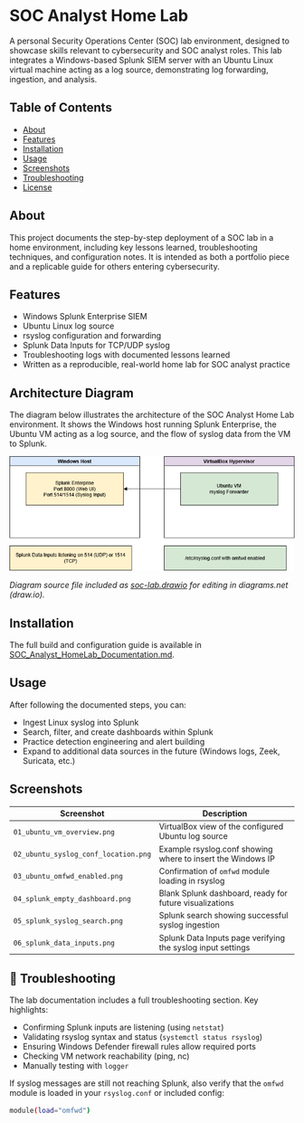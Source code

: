 # SOC Analyst Home Lab

A personal Security Operations Center (SOC) lab environment, designed to showcase skills relevant to cybersecurity and SOC analyst roles. This lab integrates a Windows-based Splunk SIEM server with an Ubuntu Linux virtual machine acting as a log source, demonstrating log forwarding, ingestion, and analysis.

## Table of Contents

- [About](#about)
- [Features](#features)
- [Installation](#installation)
- [Usage](#usage)
- [Screenshots](#screenshots)
- [Troubleshooting](#troubleshooting)
- [License](#license)

## About

This project documents the step-by-step deployment of a SOC lab in a home environment, including key lessons learned, troubleshooting techniques, and configuration notes. It is intended as both a portfolio piece and a replicable guide for others entering cybersecurity.

## Features

- Windows Splunk Enterprise SIEM
- Ubuntu Linux log source
- rsyslog configuration and forwarding
- Splunk Data Inputs for TCP/UDP syslog
- Troubleshooting logs with documented lessons learned
- Written as a reproducible, real-world home lab for SOC analyst practice

## Architecture Diagram

The diagram below illustrates the architecture of the SOC Analyst Home Lab environment. It shows the Windows host running Splunk Enterprise, the Ubuntu VM acting as a log source, and the flow of syslog data from the VM to Splunk.

![SOC Analyst Home Lab Architecture](./screenshots/SOC_Analyst_Home_Lab_Architecture.png)

*Diagram source file included as [soc-lab.drawio](./screenshots/soc-lab.drawio) for editing in diagrams.net (draw.io).*


## Installation

The full build and configuration guide is available in [SOC_Analyst_HomeLab_Documentation.md](./docs/SOC_Analyst_HomeLab_Documentation.md).

## Usage

After following the documented steps, you can:

- Ingest Linux syslog into Splunk
- Search, filter, and create dashboards within Splunk
- Practice detection engineering and alert building
- Expand to additional data sources in the future (Windows logs, Zeek, Suricata, etc.)

## Screenshots

| Screenshot | Description |
|------------|-------------|
| `01_ubuntu_vm_overview.png` | VirtualBox view of the configured Ubuntu log source |
| `02_ubuntu_syslog_conf_location.png` | Example rsyslog.conf showing where to insert the Windows IP |
| `03_ubuntu_omfwd_enabled.png` | Confirmation of `omfwd` module loading in rsyslog |
| `04_splunk_empty_dashboard.png` | Blank Splunk dashboard, ready for future visualizations |
| `05_splunk_syslog_search.png` | Splunk search showing successful syslog ingestion |
| `06_splunk_data_inputs.png` | Splunk Data Inputs page verifying the syslog input settings |

## 🩵 Troubleshooting

The lab documentation includes a full troubleshooting section. Key highlights:

- Confirming Splunk inputs are listening (using `netstat`)
- Validating rsyslog syntax and status (`systemctl status rsyslog`)
- Ensuring Windows Defender firewall rules allow required ports
- Checking VM network reachability (ping, nc)
- Manually testing with `logger`

If syslog messages are still not reaching Splunk, also verify that the `omfwd` module is loaded in your `rsyslog.conf` or included config:

```bash
module(load="omfwd")
